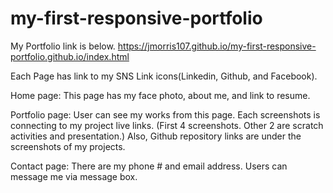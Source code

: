 # my-first-responsive-portfolio
My Portfolio link is below.
https://jmorris107.github.io/my-first-responsive-portfolio.github.io/index.html

Each Page has link to my SNS Link icons(Linkedin, Github, and Facebook).

Home page:
This page has my face photo, about me, and  link to resume.

Portfolio page:
User can see my works from this page.
Each screenshots is connecting to my project live links. (First 4 screenshots. Other 2 are scratch activities and presentation.)
Also, Github repository links are under the screenshots of my projects. 

Contact page: There are my phone # and email address.
Users can message me via message box. 

